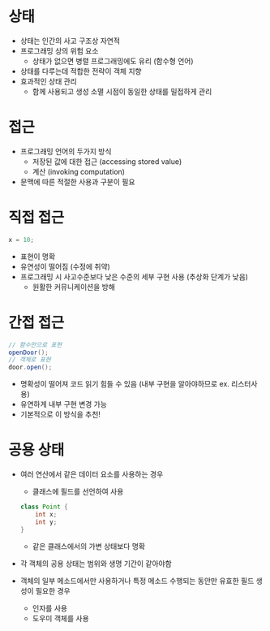 # 상태
- 상태는 인간의 사고 구조상 자연적
- 프로그래밍 상의 위험 요소
    - 상태가 없으면 병렬 프로그래밍에도 유리 (함수형 언어)
- 상태를 다루는데 적합한 전략이 객체 지향
- 효과적인 상태 관리
    - 함께 사용되고 생성 소멸 시점이 동일한 상태를 밀접하게 관리

# 접근
- 프로그래밍 언어의 두가지 방식
    - 저장된 값에 대한 접근 (accessing stored value)
    - 계산 (invoking computation)
- 문맥에 따른 적절한 사용과 구분이 필요

# 직접 접근
```java
x = 10;
```
- 표현이 명확
- 유연성이 떨어짐 (수정에 취약)
- 프로그래밍 시 사고수준보다 낮은 수준의 세부 구현 사용 (추상화 단계가 낮음)
    - 원활한 커뮤니케이션을 방해

# 간접 접근
```java
// 함수만으로 표현
openDoor();
// 객체로 표현
door.open();
```
- 명확성이 떨어져 코드 읽기 힘들 수 있음 (내부 구현을 알아야하므로 ex. 리스터사용)
- 유연하게 내부 구현 변경 가능
- 기본적으로 이 방식을 추천!

# 공용 상태
- 여러 연산에서 같은 데이터 요소를 사용하는 경우
    - 클래스에 필드를 선언하여 사용

    ```java
    class Point {
        int x;
        int y;
    }
    ```
    - 같은 클래스에서의 가변 상태보다 명확
- 각 객체의 공용 상태는 범위와 생명 기간이 같아야함
- 객체의 일부 메소드에서만 사용하거나 특정 메소드 수행되는 동안만 유효한 필드 생성이 필요한 경우
    - 인자를 사용
    - 도우미 객체를 사용
